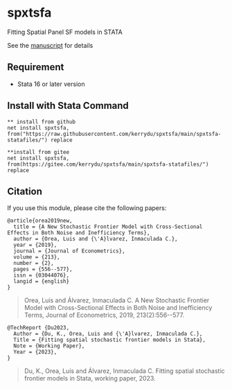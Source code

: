 # spxtsfa
Fitting Spatial Panel SF models in STATA

See the [manuscript](https://github.com/kerrydu/spxtsfa/blob/main/manuscript.pdf) for details

## Requirement
 * Stata 16 or later version



## Install with Stata Command

 ```
 ** install from github
 net install spxtsfa, from("https://raw.githubusercontent.com/kerrydu/spxtsfa/main/spxtsfa-statafiles/") replace
 
 **install from gitee
 net install spxtsfa, from(https://gitee.com/kerrydu/spxtsfa/main/spxtsfa-statafiles/") replace
 ```



##  Citation

If you use this module, please cite the following papers:

```
@article{orea2019new,
  title = {A New Stochastic Frontier Model with Cross-Sectional Effects in Both Noise and Inefficiency Terms},
  author = {Orea, Luis and {\'A}lvarez, Inmaculada C.},
  year = {2019},
  journal = {Journal of Econometrics},
  volume = {213},
  number = {2},
  pages = {556--577},
  issn = {03044076},
  langid = {english}
}
```

> Orea, Luis and Álvarez, Inmaculada C. A New Stochastic Frontier Model with Cross-Sectional Effects in Both Noise and Inefficiency Terms, Journal of Econometrics, 2019, 213(2):556--577.

```
@TechReport {Du2023,
  Author = {Du, K., Orea, Luis and {\'A}lvarez, Inmaculada C.},
  Title = {Fitting spatial stochastic frontier models in Stata},
  Note = {Working Paper},
  Year = {2023},
}
```

> Du, K., Orea, Luis and Álvarez, Inmaculada C. Fitting spatial stochastic frontier models in Stata, working paper, 2023.

